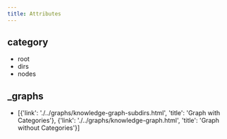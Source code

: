 ```yaml
---
title: Attributes
---
```


## category

- root
- dirs
- nodes

## _graphs

- [{'link': './../graphs/knowledge-graph-subdirs.html', 'title': 'Graph with Categories'}, {'link': './../graphs/knowledge-graph.html', 'title': 'Graph without Categories'}]

